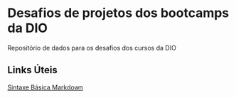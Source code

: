 # Desafios de projetos dos bootcamps da DIO
Repositório de dados para os desafios dos cursos da DIO

## Links Úteis
[Sintaxe Básica Markdown](https://markdownguide.org/basic-syntax/)
